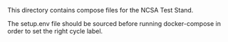 This directory contains compose files for the NCSA Test Stand.

The setup.env file should be sourced before running docker-compose in order to set the right cycle label.
